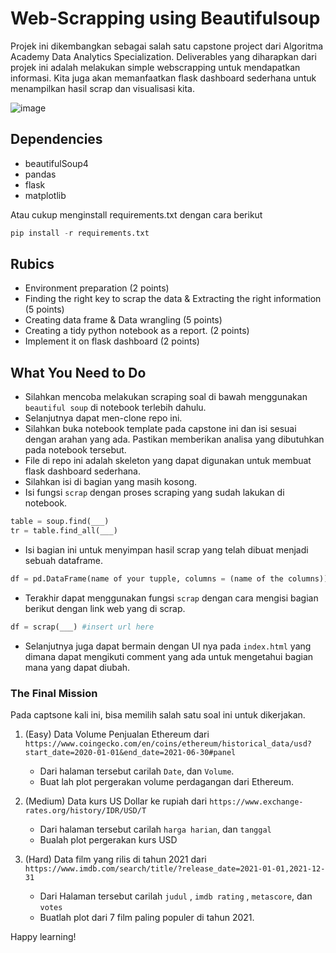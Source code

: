 # Web-Scrapping using Beautifulsoup

Projek ini dikembangkan sebagai salah satu capstone project dari Algoritma Academy Data Analytics Specialization. Deliverables yang diharapkan dari projek ini adalah melakukan simple webscrapping untuk mendapatkan informasi. Kita juga akan memanfaatkan flask dashboard sederhana untuk menampilkan hasil scrap dan visualisasi kita.

![image](https://user-images.githubusercontent.com/66559322/148322331-119cd61b-38f0-4a70-b30d-e11af7bcef9d.png)


## Dependencies

- beautifulSoup4
- pandas
- flask
- matplotlib

Atau cukup menginstall requirements.txt dengan cara berikut

```python
pip install -r requirements.txt
```

## Rubics

- Environment preparation (2 points)
- Finding the right key to scrap the data  & Extracting the right information (5 points)
- Creating data frame & Data wrangling (5 points)
- Creating a tidy python notebook as a report. (2 points)
- Implement it on flask dashboard (2 points)


## What You Need to Do

* Silahkan mencoba melakukan scraping soal di bawah menggunakan `beautiful soup` di notebook terlebih dahulu.
* Selanjutnya dapat men-clone repo ini.
* Silahkan buka notebook template pada capstone ini dan isi sesuai dengan arahan yang ada. Pastikan memberikan analisa yang dibutuhkan pada notebook tersebut.
* File di repo ini adalah skeleton yang dapat digunakan untuk membuat flask dashboard sederhana.
* Silahkan isi di bagian yang masih kosong.
* Isi fungsi `scrap` dengan proses scraping yang sudah lakukan di notebook. 

```python
table = soup.find(___)
tr = table.find_all(___)
```

* Isi bagian ini untuk menyimpan hasil scrap yang telah dibuat menjadi sebuah dataframe.

```python
df = pd.DataFrame(name of your tupple, columns = (name of the columns))
```

* Terakhir dapat menggunakan fungsi `scrap` dengan cara mengisi bagian berikut dengan link web yang di scrap.

```python
df = scrap(___) #insert url here
```

* Selanjutnya juga dapat bermain dengan UI nya pada `index.html` yang dimana dapat mengikuti comment yang ada untuk mengetahui bagian mana yang dapat diubah. 

### The Final Mission

Pada captsone kali ini, bisa memilih salah satu soal ini untuk dikerjakan.

1. (Easy) Data Volume Penjualan Ethereum dari `https://www.coingecko.com/en/coins/ethereum/historical_data/usd?start_date=2020-01-01&end_date=2021-06-30#panel`

   * Dari halaman tersebut carilah `Date`, dan `Volume`.
   * Buat lah plot pergerakan volume perdagangan dari Ethereum. 

2. (Medium) Data kurs US Dollar ke rupiah dari `https://www.exchange-rates.org/history/IDR/USD/T`

    * Dari halaman tersebut carilah `harga harian`, dan `tanggal`
    * Bualah plot pergerakan kurs USD 
    
3. (Hard) Data film yang rilis di tahun 2021 dari `https://www.imdb.com/search/title/?release_date=2021-01-01,2021-12-31`

    * Dari Halaman tersebut carilah `judul` , `imdb rating` , `metascore`, dan `votes`
    * Buatlah plot dari 7 film paling populer di tahun 2021.


Happy learning! 
